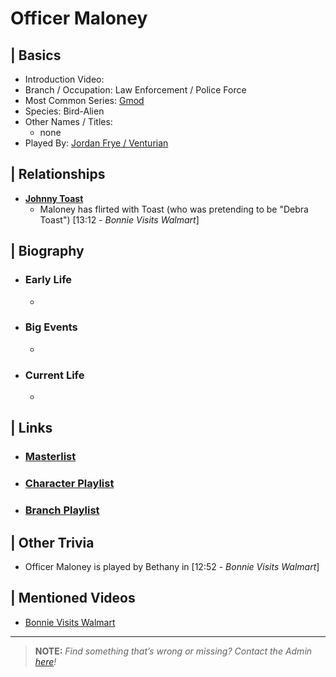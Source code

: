 # Officer Maloney  


## | Basics  
- Introduction Video: []()  
- Branch / Occupation: Law Enforcement / Police Force  
- Most Common Series: [Gmod](./6.Series/Gmod.md)  
- Species: Bird-Alien  
- Other Names / Titles:   
  - none  
- Played By: [Jordan Frye / Venturian](./3.Siblings/3.1.Jordan-Frye-Venturian.md)  


## | Relationships  
- [**Johnny Toast**]()  
  - Maloney has flirted with Toast \(who was pretending to be "Debra Toast") \[13:12 - *Bonnie Visits Walmart*]


## | Biography  
- ### Early Life  
  -   
- ### Big Events  
  -   
- ### Current Life  
  -   

 
## | Links  
- ### [Masterlist]()  
- ### [Character Playlist]()  
- ### [Branch Playlist]()  


## | Other Trivia  
- Officer Maloney is played by Bethany in \[12:52 - *Bonnie Visits Walmart*]

## | Mentioned Videos
- [Bonnie Visits Walmart](https://youtu.be/CDd5-Sow97g)

----

> **NOTE:** *Find something that’s wrong or missing? Contact the Admin [here](./chapter_2.md)!*